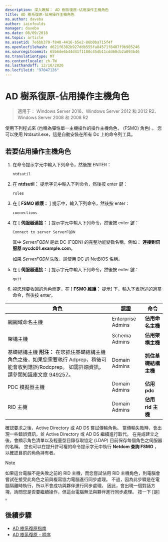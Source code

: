 ```yaml
---
description: 深入瞭解： AD 樹系復原-佔用操作主機角色
title: AD 樹系復原-佔用操作主機角色
ms.author: daveba
author: iainfoulds
manager: daveba
ms.date: 08/09/2018
ms.topic: article
ms.assetid: 7e6bb370-f840-4416-b5e2-86b0ba715f4f
ms.openlocfilehash: d621f6382b927ddb555fa84571f8407f9b905246
ms.sourcegitcommit: 65b6de6b44d41f1180c45db11cdd60cb2a093b46
ms.translationtype: MT
ms.contentlocale: zh-TW
ms.lasthandoff: 12/10/2020
ms.locfileid: "97047126"
---
```

# <a name="ad-forest-recovery---seizing-an-operations-master-role"></a>AD 樹系復原-佔用操作主機角色

>適用于： Windows Server 2016、Windows Server 2012 和 2012 R2、Windows Server 2008 和 2008 R2

使用下列程式來 (也稱為彈性單一主機操作的操作主機角色， (FSMO) 角色) 。 您可以使用 Ntdsutil.exe，這是自動安裝在所有 Dc 上的命令列工具。

## <a name="to-seize-an-operations-master-role"></a>若要佔用操作主機角色

1. 在命令提示字元中輸入下列命令，然後按 ENTER：

   ```
   ntdsutil
   ```

2. 在 **ntdsutil：** 提示字元中輸入下列命令，然後按 enter 鍵：

   ```
   roles
   ```

3. 在 [ **FSMO 維護：** ] 提示中，輸入下列命令，然後按 enter：

   ```
   connections
   ```

4. 在 [ **伺服器連接：** ] 提示字元中輸入下列命令，然後按 enter 鍵：

   ```
   Connect to server ServerFQDN
   ```

   其中 *ServerFQDN* 是此 DC (FQDN) 的完整功能變數名稱，例如： **連接到伺服器 nycdc01.example.com**。

   如果 *ServerFQDN* 失敗，請使用 DC 的 NetBIOS 名稱。

5. 在 [ **伺服器連接：** ] 提示字元中輸入下列命令，然後按 enter 鍵：

   ```
   quit
   ```

6. 視您想要收回的角色而定，在 [ **FSMO 維護：** 提示] 下，輸入下表所述的適當命令，然後按 enter。

|角色|認證|命令|
|----------|-----------------|-------------|
|網網域命名主機|Enterprise Admins|**佔用命名主機**|
|架構主機|Schema Admins|**佔用架構主機**|
|基礎結構主機 **附注：**  在您抓住基礎結構主機角色之後，如果您需要執行 Adprep，稍後可能會收到錯誤/Rodcprep。 如需詳細資訊，請參閱知識庫文章 [949257](https://support.microsoft.com/kb/949257)。|Domain Admins|**抓住基礎結構主機**|
|PDC 模擬器主機|Domain Admins|**佔用 pdc**|
|RID 主機|Domain Admins|**佔用 rid 主機**|

確認要求之後，Active Directory 或 AD DS 嘗試傳輸角色。 當傳輸失敗時，會出現一些錯誤資訊，並 Active Directory 或 AD DS 繼續進行取代。 在完成建立之後，會顯示角色清單以及輕量型目錄存取協定 (LDAP) 目前保存每個角色之伺服器的名稱。 您也可以在提升許可權的命令提示字元中執行 **Netdom 查詢 FSMO** ，以確認目前的角色持有者。

> [!NOTE]
> 如果這台電腦不是失敗之前的 RID 主機，而您嘗試佔用 RID 主機角色，則電腦會嘗試在接受此角色之前與複寫協力電腦進行同步處理。 不過，因為此步驟是在電腦隔離時執行，所以不會成功與夥伴進行同步處理。 因此，會出現一個對話方塊，詢問您是否要繼續操作，但這台電腦無法與夥伴進行同步處理。 按一下 [是]  。

## <a name="next-steps"></a>後續步驟

- [AD 樹系復原指南](AD-Forest-Recovery-Guide.md)
- [AD 樹系復原 - 程序](AD-Forest-Recovery-Procedures.md)
